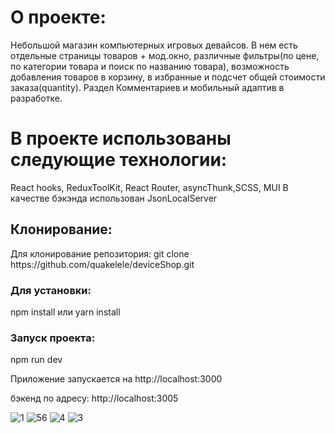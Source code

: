 <h1>О проекте:</h1>
<p>Небольшой магазин компьютерных игровых девайсов. В нем есть отдельные страницы товаров + мод.окно, различные фильтры(по цене, по категории товара и поиск по названию товара), возможность добавления товаров в корзину, в избранные и подсчет общей стоимости заказа(quantity). Раздел Комментариев и мобильный адаптив в разработке.
</p>
<h1>В проекте использованы следующие технологии:</h1>
<p>React hooks, ReduxToolKit, React Router, asyncThunk,SCSS, MUI
В качестве бэкэнда использован JsonLocalServer</p>

<h2>Клонирование:</h2>
Для клонирование репозитория: git clone https://github.com/quakelele/deviceShop.git

<h3>Для установки:</h3>
npm install или yarn install

<h3>Запуск проекта:</h3>
npm run dev

Приложение запускается на http://localhost:3000

бэкенд по адресу: http://localhost:3005

![1](https://github.com/quakelele/deviceShop/assets/154896596/c56c3d50-9e0d-4153-9490-23289c71836a)
![56](https://github.com/quakelele/deviceShop/assets/154896596/48cf67fe-18a7-4f8c-b684-a4dc7601c154)
![4](https://github.com/quakelele/deviceShop/assets/154896596/b12e9bbd-850b-4b77-b426-27c788f0ba30)
![3](https://github.com/quakelele/deviceShop/assets/154896596/116e5c1c-ed17-4365-9c76-078d67b1ff0c)
